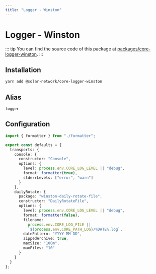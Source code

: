 ```yaml
---
title: "Logger - Winston"
---
```


# Logger - Winston

::: tip
You can find the source code of this package at [packages/core-logger-winston](https://github.com/solar-network/solar-core/tree/develop/packages/core-logger-winston).
:::

## Installation

```bash
yarn add @solar-network/core-logger-winston
```

## Alias

`logger`

## Configuration

```ts
import { formatter } from "./formatter";

export const defaults = {
  transports: {
    console: {
      constructor: "Console",
      options: {
        level: process.env.CORE_LOG_LEVEL || "debug",
        format: formatter(true),
        stderrLevels: ["error", "warn"]
      }
    },
    dailyRotate: {
      package: "winston-daily-rotate-file",
      constructor: "DailyRotateFile",
      options: {
        level: process.env.CORE_LOG_LEVEL || "debug",
        format: formatter(false),
        filename:
          process.env.CORE_LOG_FILE ||
          `${process.env.CORE_PATH_LOG}/%DATE%.log`,
        datePattern: "YYYY-MM-DD",
        zippedArchive: true,
        maxSize: "100m",
        maxFiles: "10"
      }
    }
  }
};
```
